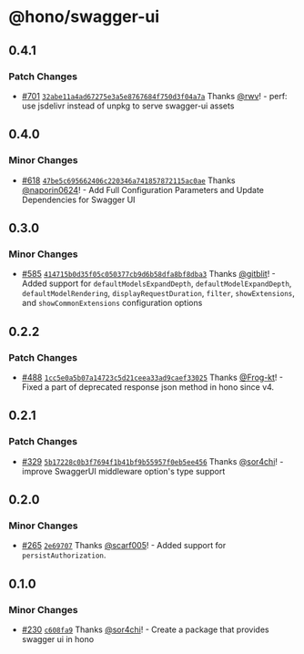 # @hono/swagger-ui

## 0.4.1

### Patch Changes

- [#701](https://github.com/honojs/middleware/pull/701) [`32abe11a4ad67275e3a5e8767684f750d3f04a7a`](https://github.com/honojs/middleware/commit/32abe11a4ad67275e3a5e8767684f750d3f04a7a) Thanks [@rwv](https://github.com/rwv)! - perf: use jsdelivr instead of unpkg to serve swagger-ui assets

## 0.4.0

### Minor Changes

- [#618](https://github.com/honojs/middleware/pull/618) [`47be5c695662406c220346a741857872115ac0ae`](https://github.com/honojs/middleware/commit/47be5c695662406c220346a741857872115ac0ae) Thanks [@naporin0624](https://github.com/naporin0624)! - Add Full Configuration Parameters and Update Dependencies for Swagger UI

## 0.3.0

### Minor Changes

- [#585](https://github.com/honojs/middleware/pull/585) [`414715b0d35f05c050377cb9d6b58dfa8bf8dba3`](https://github.com/honojs/middleware/commit/414715b0d35f05c050377cb9d6b58dfa8bf8dba3) Thanks [@gitblit](https://github.com/gitblit)! - Added support for `defaultModelsExpandDepth`, `defaultModelExpandDepth`, `defaultModelRendering`, `displayRequestDuration`, `filter`, `showExtensions`, and `showCommonExtensions` configuration options

## 0.2.2

### Patch Changes

- [#488](https://github.com/honojs/middleware/pull/488) [`1cc5e0a5b07a14723c5d21ceea33ad9caef33025`](https://github.com/honojs/middleware/commit/1cc5e0a5b07a14723c5d21ceea33ad9caef33025) Thanks [@Frog-kt](https://github.com/Frog-kt)! - Fixed a part of deprecated response json method in hono since v4.

## 0.2.1

### Patch Changes

- [#329](https://github.com/honojs/middleware/pull/329) [`5b17228c0b3f7694f1b41bf9b55957f0eb5ee456`](https://github.com/honojs/middleware/commit/5b17228c0b3f7694f1b41bf9b55957f0eb5ee456) Thanks [@sor4chi](https://github.com/sor4chi)! - improve SwaggerUI middleware option's type support

## 0.2.0

### Minor Changes

- [#265](https://github.com/honojs/middleware/pull/265) [`2e69707`](https://github.com/honojs/middleware/commit/2e697077bfa74b7983a026fa8f50d54502784056) Thanks [@scarf005](https://github.com/scarf005)! - Added support for `persistAuthorization`.

## 0.1.0

### Minor Changes

- [#230](https://github.com/honojs/middleware/pull/230) [`c608fa9`](https://github.com/honojs/middleware/commit/c608fa95324cc06a0de1f4ec9b67202ea724c52d) Thanks [@sor4chi](https://github.com/sor4chi)! - Create a package that provides swagger ui in hono
